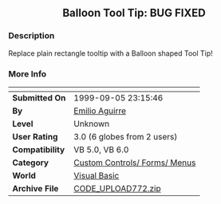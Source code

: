 ﻿<div align="center">

## Balloon Tool Tip: BUG FIXED


</div>

### Description

Replace plain rectangle tooltip with a Balloon shaped Tool Tip!
 
### More Info
 


<span>             |<span>
---                |---
**Submitted On**   |1999-09-05 23:15:46
**By**             |[Emilio Aguirre](https://github.com/Planet-Source-Code/PSCIndex/blob/master/ByAuthor/emilio-aguirre.md)
**Level**          |Unknown
**User Rating**    |3.0 (6 globes from 2 users)
**Compatibility**  |VB 5\.0, VB 6\.0
**Category**       |[Custom Controls/ Forms/  Menus](https://github.com/Planet-Source-Code/PSCIndex/blob/master/ByCategory/custom-controls-forms-menus__1-4.md)
**World**          |[Visual Basic](https://github.com/Planet-Source-Code/PSCIndex/blob/master/ByWorld/visual-basic.md)
**Archive File**   |[CODE\_UPLOAD772\.zip](https://github.com/Planet-Source-Code/emilio-aguirre-balloon-tool-tip-bug-fixed__1-3412/archive/master.zip)








